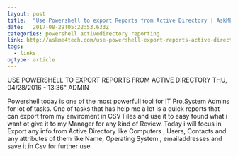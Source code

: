 ```yaml
---
layout: post 
title:  "Use Powershell to export Reports from Active Directory | AskME4Tech" 
date:   2017-08-29T05:22:53.633Z 
categories: powershell activedirectory reporting
link: http://askme4tech.com/use-powershell-export-reports-active-directory 
tags:
  - links
ogtype: article 
---
```


USE POWERSHELL TO EXPORT REPORTS FROM ACTIVE DIRECTORY
THU, 04/28/2016 - 13:36" ADMIN

Powershell today is one of the most powerfull tool for IT Pro,System Admins for lot of tasks. One of tasks that has help me a lot is a quick reports that can export from my enviroment in CSV Files and use it to easy found what i want ot give it to my Manager for any kind of Review.
Today i will focus in Export any info from Active Directory like Computers , Users, Contacts and any attributes of them like Name, Operating System , emailaddresses and save it in Csv for further use.